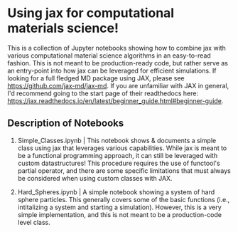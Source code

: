 # Using jax for computational materials science!
This is a collection of Jupyter notebooks showing how to combine jax with various computational material science algorithms in an easy-to-read fashion. This is not meant to be production-ready code, but rather serve as an entry-point into how jax can be leveraged for efficient simulations. If looking for a full fledged MD package using JAX, please see https://github.com/jax-md/jax-md. If you are unfamiliar with JAX in general, I'd recommend going to the start page of their readthedocs here: https://jax.readthedocs.io/en/latest/beginner_guide.html#beginner-guide. 

## Description of Notebooks

1)   Simple_Classes.ipynb | This notebook shows & documents a simple class using jax that leverages various capabilities. While jax is meant to be a functional programming approach, it can still be leveraged with custom datastructures! This procedure requires the use of functool's partial operator, and there are some specific limitations that must always be considered when using custom classes with JAX.

2)   Hard_Spheres.ipynb | A simple notebook showing a system of hard sphere particles. This generally covers some of the basic functions (i.e., intitalizing a system and starting a simulation). However, this is a very simple implementation, and this is not meant to be a production-code level class.
